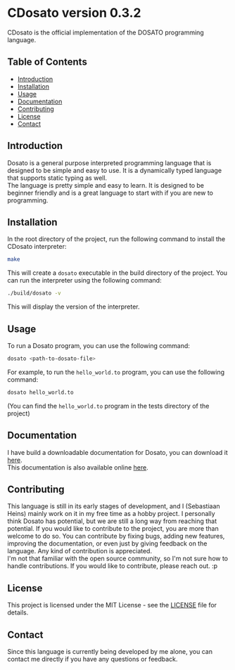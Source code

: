 # CDosato version 0.3.2

CDosato is the official implementation of the DOSATO programming language.<br>

## Table of Contents

- [Introduction](#introduction)
- [Installation](#installation)
- [Usage](#usage)
- [Documentation](#documentation)
- [Contributing](#contributing)
- [License](#license)
- [Contact](#contact)

## Introduction

Dosato is a general purpose interpreted programming language that is designed to be simple and easy to use. It is a dynamically typed language that supports static typing as well.<br>
The language is pretty simple and easy to learn. It is designed to be beginner friendly and is a great language to start with if you are new to programming.<br>


## Installation

In the root directory of the project, run the following command to install the CDosato interpreter:

```bash
make
```

This will create a `dosato` executable in the build directory of the project. You can run the interpreter using the following command:

```bash
./build/dosato -v
```

This will display the version of the interpreter.

## Usage

To run a Dosato program, you can use the following command:

```bash
dosato <path-to-dosato-file>
```

For example, to run the `hello_world.to` program, you can use the following command:

```bash
dosato hello_world.to
```

(You can find the `hello_world.to` program in the tests directory of the project)

## Documentation

I have build a downloadable documentation for Dosato, you can download it [here](https://github.com/Robotnik08/Dosato-docs).<br>
This documentation is also available online [here](https://robotnik08.github.io/Dosato-docs/).<br>

## Contributing

This language is still in its early stages of development, and I (Sebastiaan Heins) mainly work on it in my free time as a hobby project. I personally think Dosato has potential, but we are still a long way from reaching that potential. If you would like to contribute to the project, you are more than welcome to do so. You can contribute by fixing bugs, adding new features, improving the documentation, or even just by giving feedback on the language. Any kind of contribution is appreciated.<br>
I'm not that familiar with the open source community, so I'm not sure how to handle contributions. If you would like to contribute, please reach out. :p

## License

This project is licensed under the MIT License - see the [LICENSE](LICENSE) file for details.

## Contact

Since this language is currently being developed by me alone, you can contact me directly if you have any questions or feedback.
